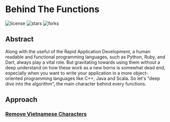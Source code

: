 # Behind The Functions

![license](https://img.shields.io/github/license/nitsvutt/behind-the-functions)
![stars](https://img.shields.io/github/stars/nitsvutt/behind-the-functions)
![forks](https://img.shields.io/github/forks/nitsvutt/behind-the-functions)

## Abstract

Along with the useful of the Rapid Application Development, a human readable and functional programming languages, such as Python, Ruby, and Dart, always play a vital role. But gravitating towards using them without a deep understand on how these work as a new borns is somewhat dead end, especially when you want to write your application in a more object-oriented programming languages like C++, Java and Scala. So let's "deep dive into the algorithm", the main character behind every functions.

## Approach

### <a href="https://github.com/nitsvutt/behind-the-functions/blob/main/remove-vietnamese-characters">Remove Vietnamese Characters</a>
